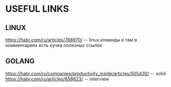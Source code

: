 # USEFUL LINKS

## LINUX
https://habr.com/ru/articles/788970/ -- linux команды и там в комментариях есть кучка полезных ссылок

## GOLANG
https://habr.com/ru/companies/productivity_inside/articles/505430/ -- solid
https://habr.com/ru/articles/658623/ -- interview

